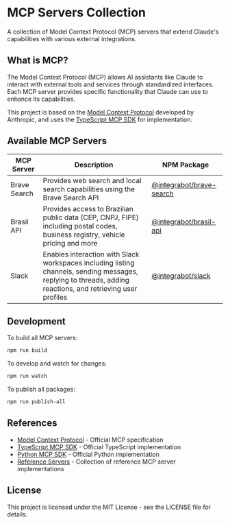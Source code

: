 # MCP Servers Collection

A collection of Model Context Protocol (MCP) servers that extend Claude's capabilities with various external integrations.

## What is MCP?

The Model Context Protocol (MCP) allows AI assistants like Claude to interact with external tools and services through standardized interfaces. Each MCP server provides specific functionality that Claude can use to enhance its capabilities.

This project is based on the [Model Context Protocol](https://github.com/anthropics/model-context-protocol) developed by Anthropic, and uses the [TypeScript MCP SDK](https://github.com/anthropics/model-context-protocol-typescript) for implementation.

## Available MCP Servers

| MCP Server | Description | NPM Package |
|------------|-------------|------------|
| Brave Search | Provides web search and local search capabilities using the Brave Search API | [@integrabot/brave-search](https://www.npmjs.com/package/@integrabot/brave-search) |
| Brasil API | Provides access to Brazilian public data (CEP, CNPJ, FIPE) including postal codes, business registry, vehicle pricing and more | [@integrabot/brasil-api](https://www.npmjs.com/package/@integrabot/brasil-api) |
| Slack | Enables interaction with Slack workspaces including listing channels, sending messages, replying to threads, adding reactions, and retrieving user profiles | [@integrabot/slack](https://www.npmjs.com/package/@integrabot/slack) |

## Development

To build all MCP servers:

```bash
npm run build
```

To develop and watch for changes:

```bash
npm run watch
```

To publish all packages:

```bash
npm run publish-all
```

## References

- [Model Context Protocol](https://github.com/anthropics/model-context-protocol) - Official MCP specification
- [TypeScript MCP SDK](https://github.com/anthropics/model-context-protocol-typescript) - Official TypeScript implementation
- [Python MCP SDK](https://github.com/anthropics/model-context-protocol-python) - Official Python implementation
- [Reference Servers](https://github.com/anthropics/model-context-protocol-servers) - Collection of reference MCP server implementations

## License

This project is licensed under the MIT License - see the LICENSE file for details. 